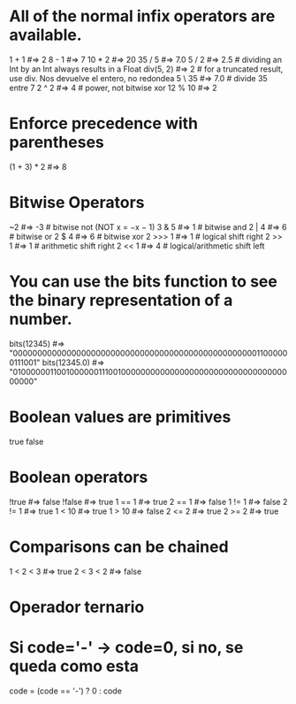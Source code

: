 # All of the normal infix operators are available.
1 + 1 #=> 2
8 - 1 #=> 7
10 * 2 #=> 20
35 / 5 #=> 7.0
5 / 2 #=> 2.5 # dividing an Int by an Int always results in a Float
div(5, 2) #=> 2 # for a truncated result, use div. Nos devuelve el entero, no redondea
5 \ 35 #=> 7.0 # divide 35 entre 7
2 ^ 2 #=> 4 # power, not bitwise xor
12 % 10 #=> 2

# Enforce precedence with parentheses
(1 + 3) * 2 #=> 8

# Bitwise Operators
~2 #=> -3   # bitwise not (NOT x = −x − 1)
3 & 5 #=> 1 # bitwise and
2 | 4 #=> 6 # bitwise or
2 $ 4 #=> 6 # bitwise xor
2 >>> 1 #=> 1 # logical shift right
2 >> 1  #=> 1 # arithmetic shift right
2 << 1  #=> 4 # logical/arithmetic shift left

# You can use the bits function to see the binary representation of a number.
bits(12345)
#=> "0000000000000000000000000000000000000000000000000011000000111001"
bits(12345.0)
#=> "0100000011001000000111001000000000000000000000000000000000000000"

# Boolean values are primitives
true
false

# Boolean operators
!true #=> false
!false #=> true
1 == 1 #=> true
2 == 1 #=> false
1 != 1 #=> false
2 != 1 #=> true
1 < 10 #=> true
1 > 10 #=> false
2 <= 2 #=> true
2 >= 2 #=> true
# Comparisons can be chained
1 < 2 < 3 #=> true
2 < 3 < 2 #=> false

# Operador ternario
# Si code='-' -> code=0, si no, se queda como esta
code = (code == '-') ? 0 : code
